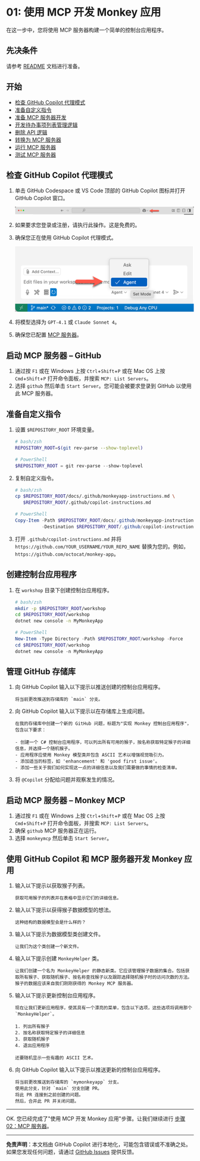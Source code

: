 # 01: 使用 MCP 开发 Monkey 应用

在这一步中，您将使用 MCP 服务器构建一个简单的控制台应用程序。

## 先决条件

请参考 [README](../README.md#先决条件) 文档进行准备。

## 开始

- [检查 GitHub Copilot 代理模式](#检查-github-copilot-代理模式)
- [准备自定义指令](#准备自定义指令)
- [准备 MCP 服务器开发](#准备-mcp-服务器开发)
- [开发待办事项列表管理逻辑](#开发待办事项列表管理逻辑)
- [删除 API 逻辑](#删除-api-逻辑)
- [转换为 MCP 服务器](#转换为-mcp-服务器)
- [运行 MCP 服务器](#运行-mcp-服务器)
- [测试 MCP 服务器](#测试-mcp-服务器)

## 检查 GitHub Copilot 代理模式

1. 单击 GitHub Codespace 或 VS Code 顶部的 GitHub Copilot 图标并打开 GitHub Copilot 窗口。

   ![打开 GitHub Copilot 聊天](../../../docs/images/setup-01.png)

1. 如果要求您登录或注册，请执行此操作。这是免费的。
1. 确保您正在使用 GitHub Copilot 代理模式。

   ![GitHub Copilot 代理模式](../../../docs/images/setup-02.png)

1. 将模型选择为 `GPT-4.1` 或 `Claude Sonnet 4`。
1. 确保您已配置 [MCP 服务器](./00-setup.md#设置-mcp-服务器)。

## 启动 MCP 服务器 &ndash; GitHub

1. 通过按 `F1` 或在 Windows 上按 `Ctrl`+`Shift`+`P` 或在 Mac OS 上按 `Cmd`+`Shift`+`P` 打开命令面板，并搜索 `MCP: List Servers`。
1. 选择 `github` 然后单击 `Start Server`。您可能会被要求登录到 GitHub 以使用此 MCP 服务器。

## 准备自定义指令

1. 设置 `$REPOSITORY_ROOT` 环境变量。

   ```bash
   # bash/zsh
   REPOSITORY_ROOT=$(git rev-parse --show-toplevel)
   ```

   ```powershell
   # PowerShell
   $REPOSITORY_ROOT = git rev-parse --show-toplevel
   ```

1. 复制自定义指令。

    ```bash
    # bash/zsh
    cp $REPOSITORY_ROOT/docs/.github/monkeyapp-instructions.md \
       $REPOSITORY_ROOT/.github/copilot-instructions.md
    ```

    ```powershell
    # PowerShell
    Copy-Item -Path $REPOSITORY_ROOT/docs/.github/monkeyapp-instructions.md `
              -Destination $REPOSITORY_ROOT/.github/copilot-instructions.md -Force
    ```

1. 打开 `.github/copilot-instructions.md` 并将 `https://github.com/YOUR_USERNAME/YOUR_REPO_NAME` 替换为您的。例如，`https://github.com/octocat/monkey-app`。

## 创建控制台应用程序

1. 在 `workshop` 目录下创建控制台应用程序。

    ```bash
    # bash/zsh
    mkdir -p $REPOSITORY_ROOT/workshop
    cd $REPOSITORY_ROOT/workshop
    dotnet new console -n MyMonkeyApp
    ```

    ```powershell
    # PowerShell
    New-Item -Type Directory -Path $REPOSITORY_ROOT/workshop -Force
    cd $REPOSITORY_ROOT/workshop
    dotnet new console -n MyMonkeyApp
    ```

## 管理 GitHub 存储库

1. 向 GitHub Copilot 输入以下提示以推送创建的控制台应用程序。

    ```text
    将当前更改推送到存储库的 `main` 分支。
    ```

1. 向 GitHub Copilot 输入以下提示以在存储库上生成问题。

    ```text
    在我的存储库中创建一个新的 GitHub 问题，标题为"实现 Monkey 控制台应用程序"，包含以下要求：
    
    - 创建一个 C# 控制台应用程序，可以列出所有可用的猴子，按名称获取特定猴子的详细信息，并选择一个随机猴子。
    - 应用程序应使用 Monkey 模型类并包含 ASCII 艺术以增强视觉吸引力。
    - 添加适当的标签，如 'enhancement' 和 'good first issue'。
    - 添加一些关于我们如何实现这一点的详细信息以及我们需要做的事情的检查清单。
    ```

1. 将 `@Copilot` 分配给问题并观察发生的情况。

## 启动 MCP 服务器 &ndash; Monkey MCP

1. 通过按 `F1` 或在 Windows 上按 `Ctrl`+`Shift`+`P` 或在 Mac OS 上按 `Cmd`+`Shift`+`P` 打开命令面板，并搜索 `MCP: List Servers`。
1. 确保 `github` MCP 服务器正在运行。
1. 选择 `monkeymcp` 然后单击 `Start Server`。

## 使用 GitHub Copilot 和 MCP 服务器开发 Monkey 应用

1. 输入以下提示以获取猴子列表。

    ```text
    获取可用猴子的列表并在表格中显示它们的详细信息。
    ```

1. 输入以下提示以获得猴子数据模型的想法。

    ```text
    这种结构的数据模型会是什么样的？
    ```

1. 输入以下提示为数据模型类创建文件。

    ```text
    让我们为这个类创建一个新文件。
    ```

1. 输入以下提示创建 `MonkeyHelper` 类。

    ```text
    让我们创建一个名为 MonkeyHelper 的静态新类。它应该管理猴子数据的集合。包括获取所有猴子、获取随机猴子、按名称查找猴子以及跟踪选择随机猴子时的访问次数的方法。猴子的数据应该来自我们刚刚获得的 Monkey MCP 服务器。
    ```

1. 输入以下提示更新控制台应用程序。

    ```text
    现在让我们更新应用程序，使其具有一个漂亮的菜单，包含以下选项，这些选项将调用那个 `MonkeyHelper`。
    
    1. 列出所有猴子
    2. 按名称获取特定猴子的详细信息
    3. 获取随机猴子
    4. 退出应用程序

    还要随机显示一些有趣的 ASCII 艺术。
    ```

1. 向 GitHub Copilot 输入以下提示以推送更新的控制台应用程序。

    ```text
    将当前更改推送到存储库的 `mymonkeyapp` 分支。
    使用此分支，针对 `main` 分支创建 PR。
    将此 PR 连接到之前创建的问题。
    然后，合并此 PR 并关闭问题。
    ```

---

OK. 您已经完成了"使用 MCP 开发 Monkey 应用"步骤。让我们继续进行 [步骤 02：MCP 服务器](./02-mcp-server.md)。

---

**免责声明**：本文档由 GitHub Copilot 进行本地化，可能包含错误或不准确之处。如果您发现任何问题，请通过 [GitHub Issues](https://github.com/Azure-Samples/mcp-workshop-dotnet/issues) 提供反馈。